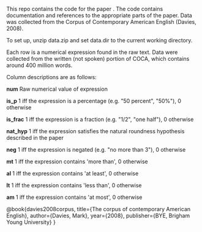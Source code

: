 This repo contains the code for the paper <link-to-the-paper>. The code contains documentation and references to the appropriate parts of the paper. Data was collected from the Corpus of Contemporary American English (Davies, 2008).

To set up, unzip data.zip and set data.dir to the current working directory.

Each row is a numerical expression found in the raw text. Data were collected from the written (not spoken) portion of COCA, which contains around 400 million words.

Column descriptions are as follows:

**num** Raw numerical value of expression

**is_p** 1 iff the expression is a percentage (e.g. "50 percent", "50%"), 0 otherwise

**is_frac** 1 iff the expression is a fraction (e.g. "1/2", "one half"), 0 otherwise

**nat_hyp** 1 iff the expression satisfies the natural roundness hypothesis described in the paper

**neg** 1 iff the expression is negated (e.g. "no more than 3"), 0 otherwise

**mt** 1 iff the expression contains 'more than', 0 otherwise

**al** 1 iff the expression contains 'at least', 0 otherwise

**lt**	1 iff the expression contains 'less than', 0 otherwise

**am** 1 iff the expression contains 'at most', 0 otherwise



@book{davies2008corpus,
  title={The corpus of contemporary American English},
  author={Davies, Mark},
  year={2008},
  publisher={BYE, Brigham Young University}
}
